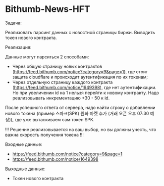 # Bithumb-News-HFT

Задача:

Реализовать парсинг данных с новостной страницы биржи. Выводить токен нового контракта.

Реализация:

Данные могут парситься 2 способами:

- Через общую страницу новых контрактов (https://feed.bithumb.com/notice?category=9&page=1), где стоит защита cloudflare и происходит аутентификация по их токенам;
- Через отдельную страницу каждого контракта (https://feed.bithumb.com/notice/1649398), где нет аутентификации. Но при увеличении id на 1 нельзя перейти к новому контракту. Надо реализовывать инкрементацию +30 - 50 к id.

После успешного ответа от сервера, надо найти строку о добавлении нового токена (пример 스파크(SPK) 원화 마켓 추가 (거래 오픈 오후 07:30 예정)), где уже вытаскиваем сам токен SPK.

!!! Решение реализовывается на ваш выбор, но вы должны учесть, что важна скорость получения токена !!!

Входные данные:

- https://feed.bithumb.com/notice?category=9&page=1
- https://feed.bithumb.com/notice/1649398

Выходные данные:

- Токен нового контракта
